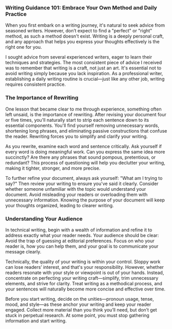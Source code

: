 ### Writing Guidance 101: Embrace Your Own Method and Daily Practice

When you first embark on a writing journey, it's natural to seek advice from seasoned 
writers. However, don’t expect to find a "perfect" or "right" method, as such a method 
doesn't exist. Writing is a deeply personal craft, and any approach that helps you 
express your thoughts effectively is the right one for you.

I sought advice from several experienced writers, eager to learn their techniques and 
strategies. The most consistent piece of advice I received was to remember that writing 
is a craft, not just an art. It's essential not to avoid writing simply because you lack 
inspiration. As a professional writer, establishing a daily writing routine is 
crucial—just like any other job, writing requires consistent practice.

### The Importance of Rewriting

One lesson that became clear to me through experience, something often left unsaid, 
is the importance of rewriting. After revising your document four or five times, 
you'll naturally start to strip each sentence down to its essential components. 
You'll find yourself removing unnecessary words, shortening long phrases, and eliminating 
passive constructions that confuse the reader. Rewriting forces you to simplify and 
clarify your writing.

As you rewrite, examine each word and sentence critically. Ask yourself if every word is 
doing meaningful work. Can you express the same idea more succinctly? Are there any 
phrases that sound pompous, pretentious, or redundant? This process of questioning will 
help you declutter your writing, making it tighter, stronger, and more precise.

To further refine your document, always ask yourself: "What am I trying to say?" Then 
review your writing to ensure you've said it clearly. Consider whether someone 
unfamiliar with the topic would understand your document. Avoid misleading your readers 
or overloading them with unnecessary information. Knowing the purpose of your document 
will keep your thoughts organized, leading to clearer writing.

### Understanding Your Audience
In technical writing, begin with a wealth of information and refine it to address exactly 
what your reader needs. Your audience should be clear: Avoid the trap of guessing at 
editorial preferences. Focus on who your reader is, how you can help them, and your goal 
is to communicate your message clearly.

Technically, the quality of your writing is within your control. Sloppy work can lose 
readers’ interest, and that's your responsibility. However, whether readers resonate 
with your style or viewpoint is out of your hands. Instead, concentrate on perfecting 
your writing craft—simplify, trim unnecessary elements, and strive for clarity. Treat 
writing as a methodical process, and your sentences will naturally become more concise 
and effective over time.

Before you start writing, decide on the unities—pronoun usage, tense, mood, and style—as 
these anchor your writing and keep your reader engaged. Collect more material than you 
think you’ll need, but don’t get stuck in perpetual research. At some point, you must 
stop gathering information and start writing.